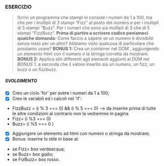  ### ESERCIZIO
 > Scrivi un programma che stampi in console i numeri da 1 a 100,
 ma che per i multipli di 3 stampi “Fizz” al posto del numero e per i multipli di 5 stampi “Buzz”.
 Per i numeri che sono sia multipli di 3 che di 5 stampi “FizzBuzz”.
 **Prima di partire a scrivere codice poniamoci qualche domanda:**
 Come faccio a sapere se un numero è divisibile senza resto per un altro?
 Abbiamo visto qualcosa di particolare che possiamo usare?
 **BONUS 1:**
 Crea un container nel DOM , aggiungendo un elemento html con il numero o la stringa corretta da mostrare.
 **BONUS 2:**
 Applica stili differenti agli elementi aggiunti al DOM nel *BONUS 1*, a seconda che il valore inserito sia un numero, un fizz, un buzz o un fizzbuzz.

 ##### SVOLGIMENTO
- [x] Creo un ciclo 'for' per avere i numeri da 1 a 100;
 - [x] Creo le variabili ed i calcoli nel 'if':
 - FizzBuzz = (i % 3 === 0) && (i % 5 === 0) --> da inserire prima di tutte le altre condizioni al contrario non la vedremmo in pagina
 - Fizz= (i %3 === 0)
 - Buzz= (i %5 === 0 )

 - [x] Aggiungere un elemento ad html con numero o stringa da mostrare;
 - [x] Bonus: inserire lo stile in base al:
 - se Fizz= box verdeacqua; 
 - se Buzz= box giallo;
 - se FizBuzz= box rosso.